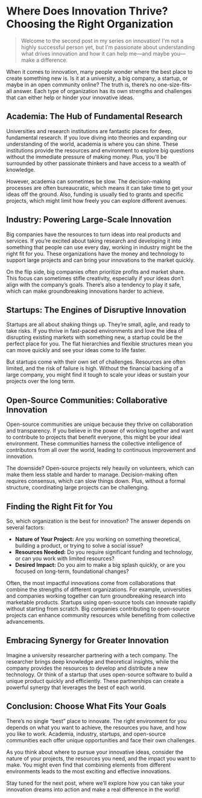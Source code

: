 # Where Does Innovation Thrive? Choosing the Right Organization

> Welcome to the second post in my series on innovation! I'm not a highly successful person yet, but I'm passionate about understanding what drives innovation and how it can help me—and maybe you—make a difference.

When it comes to innovation, many people wonder where the best place to create something new is. Is it at a university, a big company, a startup, or maybe in an open community online? The truth is, there’s no one-size-fits-all answer. Each type of organization has its own strengths and challenges that can either help or hinder your innovative ideas.

## Academia: The Hub of Fundamental Research

Universities and research institutions are fantastic places for deep, fundamental research. If you love diving into theories and expanding our understanding of the world, academia is where you can shine. These institutions provide the resources and environment to explore big questions without the immediate pressure of making money. Plus, you'll be surrounded by other passionate thinkers and have access to a wealth of knowledge.

However, academia can sometimes be slow. The decision-making processes are often bureaucratic, which means it can take time to get your ideas off the ground. Also, funding is usually tied to grants and specific projects, which might limit how freely you can explore different avenues.

## Industry: Powering Large-Scale Innovation

Big companies have the resources to turn ideas into real products and services. If you’re excited about taking research and developing it into something that people can use every day, working in industry might be the right fit for you. These organizations have the money and technology to support large projects and can bring your innovations to the market quickly.

On the flip side, big companies often prioritize profits and market share. This focus can sometimes stifle creativity, especially if your ideas don’t align with the company’s goals. There’s also a tendency to play it safe, which can make groundbreaking innovations harder to achieve.

## Startups: The Engines of Disruptive Innovation

Startups are all about shaking things up. They’re small, agile, and ready to take risks. If you thrive in fast-paced environments and love the idea of disrupting existing markets with something new, a startup could be the perfect place for you. The flat hierarchies and flexible structures mean you can move quickly and see your ideas come to life faster.

But startups come with their own set of challenges. Resources are often limited, and the risk of failure is high. Without the financial backing of a large company, you might find it tough to scale your ideas or sustain your projects over the long term.

## Open-Source Communities: Collaborative Innovation

Open-source communities are unique because they thrive on collaboration and transparency. If you believe in the power of working together and want to contribute to projects that benefit everyone, this might be your ideal environment. These communities harness the collective intelligence of contributors from all over the world, leading to continuous improvement and innovation.

The downside? Open-source projects rely heavily on volunteers, which can make them less stable and harder to manage. Decision-making often requires consensus, which can slow things down. Plus, without a formal structure, coordinating large projects can be challenging.

## Finding the Right Fit for You

So, which organization is the best for innovation? The answer depends on several factors:

- **Nature of Your Project:** Are you working on something theoretical, building a product, or trying to solve a social issue?
- **Resources Needed:** Do you require significant funding and technology, or can you work with limited resources?
- **Desired Impact:** Do you aim to make a big splash quickly, or are you focused on long-term, foundational changes?

Often, the most impactful innovations come from collaborations that combine the strengths of different organizations. For example, universities and companies working together can turn groundbreaking research into marketable products. Startups using open-source tools can innovate rapidly without starting from scratch. Big companies contributing to open-source projects can enhance community resources while benefiting from collective advancements.

## Embracing Synergy for Greater Innovation

Imagine a university researcher partnering with a tech company. The researcher brings deep knowledge and theoretical insights, while the company provides the resources to develop and distribute a new technology. Or think of a startup that uses open-source software to build a unique product quickly and efficiently. These partnerships can create a powerful synergy that leverages the best of each world.

## Conclusion: Choose What Fits Your Goals

There’s no single “best” place to innovate. The right environment for you depends on what you want to achieve, the resources you have, and how you like to work. Academia, industry, startups, and open-source communities each offer unique opportunities and face their own challenges.

As you think about where to pursue your innovative ideas, consider the nature of your projects, the resources you need, and the impact you want to make. You might even find that combining elements from different environments leads to the most exciting and effective innovations.

Stay tuned for the next post, where we’ll explore how you can take your innovation dreams into action and make a real difference in the world!